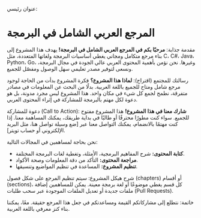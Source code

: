عنوان رئيسي:
# المرجع العربي الشامل في البرمجة

مقدمة جذابة:
**مرحبًا بكم في المرجع العربي الشامل في البرمجة!**
يهدف هذا المشروع إلى بناء مرجع متكامل ومجاني يغطي أساسيات البرمجة ولغاتها المتعددة، مثل C، C#، Java، Python، Go، وغيرها. نحن نؤمن بأهمية المحتوى العربي عالي الجودة في مجال البرمجة، ونسعى لتوفير مصدر تعليمي سهل الوصول ومفصّل للجميع.

رسالتك للمجتمع (اقتراح):
**لماذا هذا المشروع؟**
فكرة المشروع بدأت من الحاجة لوجود مرجع شامل ومتاح للجميع باللغة العربية. بدلًا من البحث عن المعلومات في مصادر متفرقة، نطمح لجمع كل شيء في مكان واحد. هذا المشروع ليس مجرد مدونة، بل هو دعوة لكل مهتم بالبرمجة للمشاركة في إثراء المحتوى العربي.

دعوة للمشاركة (Call to Action):
**شارك معنا في هذا المشروع!**
هذا المشروع مفتوح للجميع. سواء كنت مطورًا محترفًا أو طالبًا في بداية طريقك، يمكنك المساهمة معنا. إذا كنت مهتمًا بالانضمام، يمكنك التواصل معنا عبر [ضع وسيلة تواصل هنا، مثل البريد الإلكتروني أو حساب تويتر].

نحن بحاجة لمساهمين في المجالات التالية:
* **كتابة المحتوى:** شرح المفاهيم البرمجية، الأمثلة، وتغطية لغات البرمجة المختلفة.
* **مراجعة المحتوى:** التأكد من دقة المعلومات وصحة الأكواد.
* **تنظيم المشروع:** المساعدة في تنظيم المواضيع وتنسيقها.

شرح هيكل المشروع:
سيتم تنظيم المرجع على شكل فصول (chapters) أو أقسام (sections)، كل قسم يغطي موضوعًا أو لغة برمجة معينة.  يمكن للمساهمين إضافة ملفات جديدة أو تعديل الملفات الموجودة عبر سحب طلبات (Pull Requests).

خاتمة:
نتطلع إلى مشاركاتكم القيمة ومساعدتكم في جعل هذا المرجع حقيقة. معًا، يمكننا بناء كنز معرفي باللغة العربية.
